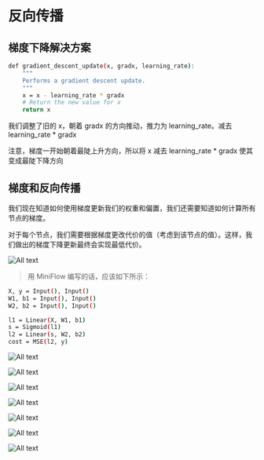 # 反向传播

## 梯度下降解决方案

```bash
def gradient_descent_update(x, gradx, learning_rate):
    """
    Performs a gradient descent update.
    """
    x = x - learning_rate * gradx
    # Return the new value for x
    return x
```

我们调整了旧的 x，朝着 gradx 的方向推动，推力为 learning_rate。减去 learning_rate * gradx

注意，梯度一开始朝着最陡上升方向，所以将 x 减去 learning_rate * gradx 使其变成最陡下降方向

## 梯度和反向传播

我们现在知道如何使用梯度更新我们的权重和偏置，我们还需要知道如何计算所有节点的梯度。

对于每个节点，我们需要根据梯度更改代价的值（考虑到该节点的值）。这样，我们做出的梯度下降更新最终会实现最低代价。

![All text](http://ww1.sinaimg.cn/large/dc05ba18ly1fnsu5m7q2qj20mg0a30tu.jpg)

>用 MiniFlow 编写的话，应该如下所示：

```bash
X, y = Input(), Input()
W1, b1 = Input(), Input()
W2, b2 = Input(), Input()

l1 = Linear(X, W1, b1)
s = Sigmoid(l1)
l2 = Linear(s, W2, b2)
cost = MSE(l2, y)
```

![All text](http://ww1.sinaimg.cn/large/dc05ba18ly1fnsu9f1tm5j20mg04pglt.jpg)

![All text](http://ww1.sinaimg.cn/large/dc05ba18ly1fnsuavedo2j20md07qdge.jpg)

![All text](http://ww1.sinaimg.cn/large/dc05ba18ly1fnsudlgd4sj20ms0atgn7.jpg)

![All text](http://ww1.sinaimg.cn/large/dc05ba18ly1fnsugysuy8j20n10cndh8.jpg)

![All text](http://ww1.sinaimg.cn/large/dc05ba18ly1fnsugytp9vj20m30j3wfx.jpg)

![All text](http://ww1.sinaimg.cn/large/dc05ba18ly1fnsujzd1lxj20np0ajq4i.jpg)

![All text](http://ww1.sinaimg.cn/large/dc05ba18ly1fnsukjqx8fj20mq09w0tk.jpg)
